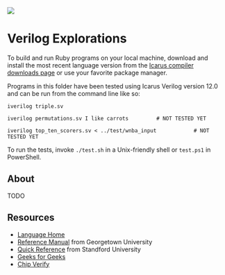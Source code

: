 <img src="https://raw.githubusercontent.com/rtoal/polyglot/master/docs/resources/ruby-logo-64.png">

# Verilog Explorations

To build and run Ruby programs on your local machine, download and install the most recent language version from the [Icarus compiler downloads page](https://bleyer.org/icarus/) or use your favorite package manager.

Programs in this folder have been tested using Icarus Verilog version 12.0 and can be run from the command line like so:

```
iverilog triple.sv
```

```
iverilog permutations.sv I like carrots         # NOT TESTED YET
```

```
iverilog top_ten_scorers.sv < ../test/wnba_input            # NOT TESTED YET
```

To run the tests, invoke `./test.sh` in a Unix-friendly shell or `test.ps1` in PowerShell.

## About

TODO

## Resources

- [Language Home](https://www.verilog.com/)
- [Reference Manual](https://people.cs.georgetown.edu/~squier/Teaching/HardwareFundamentals/LC3-trunk/docs/verilog/VerilogLangRef.pdf) from Georgetown University
- [Quick Reference](https://web.stanford.edu/class/ee183/handouts_win2003/VerilogQuickRef.pdf) from Standford University
- [Geeks for Geeks](https://www.geeksforgeeks.org/getting-started-with-verilog/)
- [Chip Verify](https://www.chipverify.com/)
